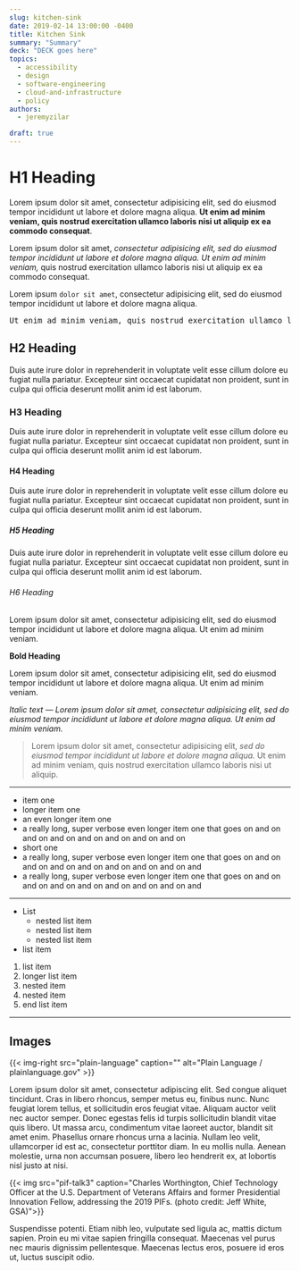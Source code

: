 ```yaml
---
slug: kitchen-sink
date: 2019-02-14 13:00:00 -0400
title: Kitchen Sink
summary: "Summary"
deck: "DECK goes here"
topics:
  - accessibility
  - design
  - software-engineering
  - cloud-and-infrastructure
  - policy
authors:
  - jeremyzilar

draft: true
---
```


<!-- markdownlint-disable-file -->

# H1 Heading

Lorem ipsum dolor sit amet, consectetur adipisicing elit, sed do eiusmod tempor incididunt ut labore et dolore magna aliqua. **Ut enim ad minim veniam, quis nostrud exercitation ullamco laboris nisi ut aliquip ex ea commodo consequat**.

Lorem ipsum dolor sit amet, _consectetur adipisicing elit, sed do eiusmod tempor incididunt ut labore et dolore magna aliqua. Ut enim ad minim veniam,_ quis nostrud exercitation ullamco laboris nisi ut aliquip ex ea commodo consequat.

Lorem ipsum `dolor sit amet`, consectetur adipisicing elit, sed do eiusmod tempor incididunt ut labore et dolore magna aliqua.

<pre>Ut enim ad minim veniam, quis nostrud exercitation ullamco laboris nisi ut aliquip ex ea commodo consequat.</pre>

## H2 Heading

Duis aute irure dolor in reprehenderit in voluptate velit esse cillum dolore eu fugiat nulla pariatur. Excepteur sint occaecat cupidatat non proident, sunt in culpa qui officia deserunt mollit anim id est laborum.

### H3 Heading

Duis aute irure dolor in reprehenderit in voluptate velit esse cillum dolore eu fugiat nulla pariatur. Excepteur sint occaecat cupidatat non proident, sunt in culpa qui officia deserunt mollit anim id est laborum.

#### H4 Heading

Duis aute irure dolor in reprehenderit in voluptate velit esse cillum dolore eu fugiat nulla pariatur. Excepteur sint occaecat cupidatat non proident, sunt in culpa qui officia deserunt mollit anim id est laborum.

##### H5 Heading

Duis aute irure dolor in reprehenderit in voluptate velit esse cillum dolore eu fugiat nulla pariatur. Excepteur sint occaecat cupidatat non proident, sunt in culpa qui officia deserunt mollit anim id est laborum.

###### H6 Heading

Lorem ipsum dolor sit amet, consectetur adipisicing elit, sed do eiusmod tempor incididunt ut labore et dolore magna aliqua. Ut enim ad minim veniam.

**Bold Heading**

Lorem ipsum dolor sit amet, consectetur adipisicing elit, sed do eiusmod tempor incididunt ut labore et dolore magna aliqua. Ut enim ad minim veniam.

_Italic text — Lorem ipsum dolor sit amet, consectetur adipisicing elit, sed do eiusmod tempor incididunt ut labore et dolore magna aliqua. Ut enim ad minim veniam._

> Lorem ipsum dolor sit amet, consectetur adipisicing elit, _sed do eiusmod tempor incididunt ut labore et dolore magna aliqua._ Ut enim ad minim veniam, quis nostrud exercitation ullamco laboris nisi ut aliquip.

---

- item one
- longer item one
- an even longer item one
- a really long, super verbose even longer item one that goes on and on and on and on and on and on and on and on
- short one
- a really long, super verbose even longer item one that goes on and on and on and on and on and on and on and on and
- a really long, super verbose even longer item one that goes on and on and on and on and on and on and on and on and

---

- List
  - nested list item
  - nested list item
  - nested list item
- list item

1. list item
1. longer list item
1. nested item
1. nested item
1. end list item

---

## Images

{{< img-right src="plain-language" caption="" alt="Plain Language / plainlanguage.gov" >}}

Lorem ipsum dolor sit amet, consectetur adipiscing elit. Sed congue aliquet tincidunt. Cras in libero rhoncus, semper metus eu, finibus nunc. Nunc feugiat lorem tellus, et sollicitudin eros feugiat vitae. Aliquam auctor velit nec auctor semper. Donec egestas felis id turpis sollicitudin blandit vitae quis libero. Ut massa arcu, condimentum vitae laoreet auctor, blandit sit amet enim. Phasellus ornare rhoncus urna a lacinia. Nullam leo velit, ullamcorper id est ac, consectetur porttitor diam. In eu mollis nulla. Aenean molestie, urna non accumsan posuere, libero leo hendrerit ex, at lobortis nisl justo at nisi.

{{< img src="pif-talk3" caption="Charles Worthington, Chief Technology Officer at the U.S. Department of Veterans Affairs and former Presidential Innovation Fellow, addressing the 2019 PIFs. (photo credit: Jeff White, GSA)">}}

Suspendisse potenti. Etiam nibh leo, vulputate sed ligula ac, mattis dictum sapien. Proin eu mi vitae sapien fringilla consequat. Maecenas vel purus nec mauris dignissim pellentesque. Maecenas lectus eros, posuere id eros ut, luctus suscipit odio.
